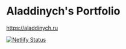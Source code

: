 # Aladdinych's Portfolio

https://aladdinych.ru

[![Netlify Status](https://api.netlify.com/api/v1/badges/4acdc8b6-1049-424d-9232-96223b1f7ff8/deploy-status)](https://app.netlify.com/sites/aladdinych/deploys)
